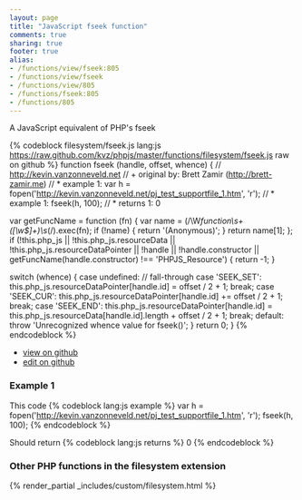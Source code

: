 ```yaml
---
layout: page
title: "JavaScript fseek function"
comments: true
sharing: true
footer: true
alias:
- /functions/view/fseek:805
- /functions/view/fseek
- /functions/view/805
- /functions/fseek:805
- /functions/805
---
```

<!-- Generated by Rakefile:build -->
A JavaScript equivalent of PHP's fseek

{% codeblock filesystem/fseek.js lang:js https://raw.github.com/kvz/phpjs/master/functions/filesystem/fseek.js raw on github %}
function fseek (handle, offset, whence) {
  // http://kevin.vanzonneveld.net
  // +   original by: Brett Zamir (http://brett-zamir.me)
  // *     example 1: var h = fopen('http://kevin.vanzonneveld.net/pj_test_supportfile_1.htm', 'r');
  // *     example 1: fseek(h, 100);
  // *     returns 1: 0

  var getFuncName = function (fn) {
    var name = (/\W*function\s+([\w\$]+)\s*\(/).exec(fn);
    if (!name) {
      return '(Anonymous)';
    }
    return name[1];
  };
  if (!this.php_js || !this.php_js.resourceData || !this.php_js.resourceDataPointer || !handle || !handle.constructor || getFuncName(handle.constructor) !== 'PHPJS_Resource') {
    return -1;
  }

  switch (whence) {
  case undefined:
    // fall-through
  case 'SEEK_SET':
    this.php_js.resourceDataPointer[handle.id] = offset / 2 + 1;
    break;
  case 'SEEK_CUR':
    this.php_js.resourceDataPointer[handle.id] += offset / 2 + 1;
    break;
  case 'SEEK_END':
    this.php_js.resourceDataPointer[handle.id] = this.php_js.resourceData[handle.id].length + offset / 2 + 1;
    break;
  default:
    throw 'Unrecognized whence value for fseek()';
  }
  return 0;
}
{% endcodeblock %}

 - [view on github](https://github.com/kvz/phpjs/blob/master/functions/filesystem/fseek.js)
 - [edit on github](https://github.com/kvz/phpjs/edit/master/functions/filesystem/fseek.js)

### Example 1
This code
{% codeblock lang:js example %}
var h = fopen('http://kevin.vanzonneveld.net/pj_test_supportfile_1.htm', 'r');
fseek(h, 100);
{% endcodeblock %}

Should return
{% codeblock lang:js returns %}
0
{% endcodeblock %}


### Other PHP functions in the filesystem extension
{% render_partial _includes/custom/filesystem.html %}
